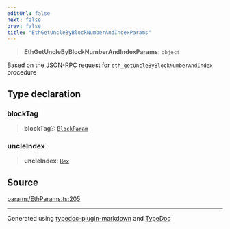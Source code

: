 ```yaml
---
editUrl: false
next: false
prev: false
title: "EthGetUncleByBlockNumberAndIndexParams"
---
```


> **EthGetUncleByBlockNumberAndIndexParams**: `object`

Based on the JSON-RPC request for `eth_getUncleByBlockNumberAndIndex` procedure

## Type declaration

### blockTag

> **blockTag**?: [`BlockParam`](/reference/tevm/actions-types/type-aliases/blockparam/)

### uncleIndex

> **uncleIndex**: [`Hex`](/reference/tevm/actions-types/type-aliases/hex/)

## Source

[params/EthParams.ts:205](https://github.com/evmts/tevm-monorepo/blob/main/packages/actions-types/src/params/EthParams.ts#L205)

***
Generated using [typedoc-plugin-markdown](https://www.npmjs.com/package/typedoc-plugin-markdown) and [TypeDoc](https://typedoc.org/)
